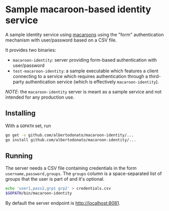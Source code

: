 # Sample macaroon-based identity service

A sample identity service using
[macaroons](https://github.com/go-macaroon/macaroon) using the "form"
authentication mechanism with user/password based on a CSV file.

It provides two binaries:
- `macaroon-identity`: server providing form-based authentication with user/password
- `test-macaroon-identity`: a sample executable which features a client
  connecting to a service which requires authentication through a third-party
  authentication service (which is effectively `macaroon-identity`).

*NOTE*: the `macaroon-identity` server is meant as a sample service and not intended for any production use.


## Installing

With a `GOPATH` set, run

```bash
go get -v github.com/albertodonato/macaroon-identity/...
go install github.com/albertodonato/macaroon-identity/...
```

## Running

The server needs a CSV file containing credentials in the form `username,password,groups`.
The `groups` column is a space-separated list of groups that the user is part of and it's optional.

```bash
echo 'user1,pass2,grp1 grp2' > credentials.csv
$GOPATH/bin/macaroon-identity
```

By default the server endpoint is <http://localhost:8081>.
